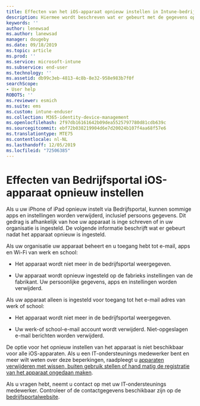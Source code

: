 ```yaml
---
title: Effecten van het iOS-apparaat opnieuw instellen in Intune-bedrijfsportal | Microsoft Docs
description: Hiermee wordt beschreven wat er gebeurt met de gegevens op uw iOS-apparaat nadat u deze opnieuw hebt ingesteld in de Intune-bedrijfsportal.
keywords: ''
author: lenewsad
ms.author: lanewsad
manager: dougeby
ms.date: 09/18/2019
ms.topic: article
ms.prod: ''
ms.service: microsoft-intune
ms.subservice: end-user
ms.technology: ''
ms.assetid: db99c3eb-4813-4c8b-8e32-958e983b7f0f
searchScope:
- User help
ROBOTS: ''
ms.reviewer: esmich
ms.suite: ems
ms.custom: intune-enduser
ms.collection: M365-identity-device-management
ms.openlocfilehash: 2f97db16161642b09dea5525797780d81cdb639c
ms.sourcegitcommit: ebf72b038219904d6e7d20024b107f4aa68f57e6
ms.translationtype: MTE75
ms.contentlocale: nl-NL
ms.lasthandoff: 12/05/2019
ms.locfileid: "72506385"
---
```

# <a name="effects-of-company-portal-ios-device-reset"></a>Effecten van Bedrijfsportal iOS-apparaat opnieuw instellen 

Als u uw iPhone of iPad opnieuw instelt via Bedrijfsportal, kunnen sommige apps en instellingen worden verwijderd, inclusief persoons gegevens. Dit gedrag is afhankelijk van hoe uw apparaat is inge schreven of in uw organisatie is ingesteld. De volgende informatie beschrijft wat er gebeurt nadat het apparaat opnieuw is ingesteld.  

Als uw organisatie uw apparaat beheert en u toegang hebt tot e-mail, apps en Wi-Fi van werk en school:

- Het apparaat wordt niet meer in de bedrijfsportal weergegeven.  

- Uw apparaat wordt opnieuw ingesteld op de fabrieks instellingen van de fabrikant. Uw persoonlijke gegevens, apps en instellingen worden verwijderd.

Als uw apparaat alleen is ingesteld voor toegang tot het e-mail adres van werk of school:

- Het apparaat wordt niet meer in de bedrijfsportal weergegeven.  

- Uw werk-of school-e-mail account wordt verwijderd. Niet-opgeslagen e-mail berichten worden verwijderd.   

De optie voor het opnieuw instellen van het apparaat is niet beschikbaar voor alle iOS-apparaten. Als u een IT-ondersteunings medewerker bent en meer wilt weten over deze beperkingen, raadpleegt u [apparaten verwijderen met wissen, buiten gebruik stellen of hand matig de registratie van het apparaat ongedaan maken](https://docs.microsoft.com/intune/devices-wipe).  

Als u vragen hebt, neemt u contact op met uw IT-ondersteunings medewerker. Controleer of de contactgegevens beschikbaar zijn op de [bedrijfsportalwebsite](https://go.microsoft.com/fwlink/?linkid=2010980).
